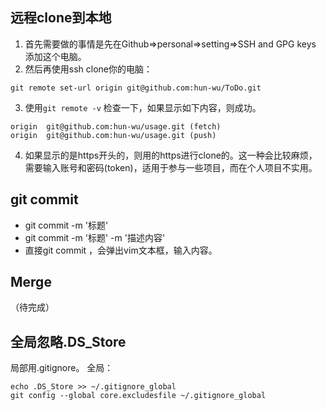 ## 远程clone到本地

1. 首先需要做的事情是先在Github=>personal=>setting=>SSH and GPG keys 添加这个电脑。
2. 然后再使用ssh clone你的电脑：

```
git remote set-url origin git@github.com:hun-wu/ToDo.git
```

3. 使用`git remote -v` 检查一下，如果显示如下内容，则成功。

```
origin	git@github.com:hun-wu/usage.git (fetch)
origin	git@github.com:hun-wu/usage.git (push)
```

4. 如果显示的是https开头的，则用的https进行clone的。这一种会比较麻烦，需要输入账号和密码(token)，适用于参与一些项目，而在个人项目不实用。


## git commit
- git commit -m '标题' 
- git commit -m '标题' -m '描述内容'
- 直接git commit ，会弹出vim文本框，输入内容。


## Merge
（待完成）

## 全局忽略.DS_Store
局部用.gitignore。
全局：
```shell
echo .DS_Store >> ~/.gitignore_global
git config --global core.excludesfile ~/.gitignore_global
```